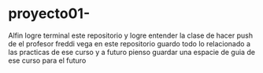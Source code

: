 # proyecto01-
Alfin logre terminal este repositorio y logre entender la clase de hacer push de el profesor freddi vega 
en este repositorio guardo todo lo relacionado a las practicas de ese curso y a futuro pienso guardar una espacie de guia de ese curso para el futuro 
